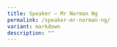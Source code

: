 ```yaml
---
title: Speaker – Mr Norman Ng
permalink: /speaker-mr-norman-ng/
variant: markdown
description: ""
---
```


